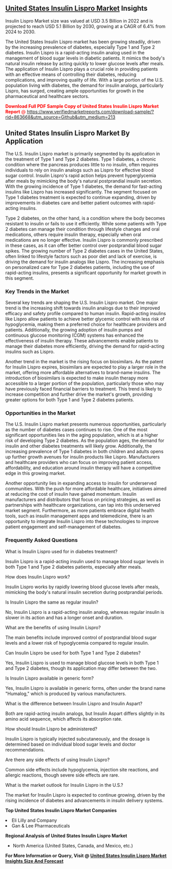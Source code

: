 <h2><a href="https://www.verifiedmarketreports.com/download-sample/?rid=863668&amp;utm_source=Github&amp;utm_medium=213" target="_blank">United States Insulin Lispro Market</a> Insights</h2><p>Insulin Lispro Market size was valued at USD 3.5 Billion in 2022 and is projected to reach USD 5.1 Billion by 2030, growing at a CAGR of 6.4% from 2024 to 2030.</p><p><p>The United States Insulin Lispro market has been growing steadily, driven by the increasing prevalence of diabetes, especially Type 1 and Type 2 diabetes. Insulin Lispro is a rapid-acting insulin analog used in the management of blood sugar levels in diabetic patients. It mimics the body's natural insulin release by acting quickly to lower glucose levels after meals. The application of Insulin Lispro plays a crucial role in providing patients with an effective means of controlling their diabetes, reducing complications, and improving quality of life. With a large portion of the U.S. population living with diabetes, the demand for insulin analogs, particularly Lispro, has surged, creating ample opportunities for growth in the pharmaceutical and healthcare sectors. <p><span class=""><span style="color: #ff0000;"><strong>Download Full PDF Sample Copy of United States Insulin Lispro Market Report</strong> @ </span><a href="https://www.verifiedmarketreports.com/download-sample/?rid=863668&amp;utm_source=Github&amp;utm_medium=213" target="_blank">https://www.verifiedmarketreports.com/download-sample/?rid=863668&amp;utm_source=Github&amp;utm_medium=213</a></span></p></p><h2>United States Insulin Lispro Market By Application</h2><p>The U.S. Insulin Lispro market is primarily segmented by its application in the treatment of Type 1 and Type 2 diabetes. Type 1 diabetes, a chronic condition where the pancreas produces little to no insulin, often requires individuals to rely on insulin analogs such as Lispro for effective blood sugar control. Insulin Lispro's rapid action helps prevent hyperglycemia after meals by mimicking the body's natural postprandial insulin secretion. With the growing incidence of Type 1 diabetes, the demand for fast-acting insulins like Lispro has increased significantly. The segment focused on Type 1 diabetes treatment is expected to continue expanding, driven by improvements in diabetes care and better patient outcomes with rapid-acting insulins.</p><p>Type 2 diabetes, on the other hand, is a condition where the body becomes resistant to insulin or fails to use it efficiently. While some patients with Type 2 diabetes can manage their condition through lifestyle changes and oral medications, others require insulin therapy, especially when oral medications are no longer effective. Insulin Lispro is commonly prescribed in these cases, as it can offer better control over postprandial blood sugar spikes. The growing number of Type 2 diabetes cases in the United States, often linked to lifestyle factors such as poor diet and lack of exercise, is driving the demand for insulin analogs like Lispro. The increasing emphasis on personalized care for Type 2 diabetes patients, including the use of rapid-acting insulins, presents a significant opportunity for market growth in this segment.</p><h3>Key Trends in the Market</h3><p>Several key trends are shaping the U.S. Insulin Lispro market. One major trend is the increasing shift towards insulin analogs due to their improved efficacy and safety profile compared to human insulin. Rapid-acting insulins like Lispro allow patients to achieve better glycemic control with less risk of hypoglycemia, making them a preferred choice for healthcare providers and patients. Additionally, the growing adoption of insulin pumps and continuous glucose monitoring (CGM) systems has enhanced the effectiveness of insulin therapy. These advancements enable patients to manage their diabetes more efficiently, driving the demand for rapid-acting insulins such as Lispro.</p><p>Another trend in the market is the rising focus on biosimilars. As the patent for Insulin Lispro expires, biosimilars are expected to play a larger role in the market, offering more affordable alternatives to brand-name insulins. The introduction of biosimilars is expected to make insulin therapy more accessible to a larger portion of the population, particularly those who may have previously faced financial barriers to treatment. This trend is likely to increase competition and further drive the market's growth, providing greater options for both Type 1 and Type 2 diabetes patients.</p><h3>Opportunities in the Market</h3><p>The U.S. Insulin Lispro market presents numerous opportunities, particularly as the number of diabetes cases continues to rise. One of the most significant opportunities lies in the aging population, which is at a higher risk of developing Type 2 diabetes. As the population ages, the demand for insulin and other diabetes treatments will likely grow. Additionally, the increasing prevalence of Type 1 diabetes in both children and adults opens up further growth avenues for insulin products like Lispro. Manufacturers and healthcare providers who can focus on improving patient access, affordability, and education around insulin therapy will have a competitive edge in this growing market.</p><p>Another opportunity lies in expanding access to insulin for underserved communities. With the push for more affordable healthcare, initiatives aimed at reducing the cost of insulin have gained momentum. Insulin manufacturers and distributors that focus on pricing strategies, as well as partnerships with healthcare organizations, can tap into this underserved market segment. Furthermore, as more patients embrace digital health tools, such as insulin management apps and telemedicine, there is an opportunity to integrate Insulin Lispro into these technologies to improve patient engagement and self-management of diabetes.</p><h3>Frequently Asked Questions</h3><p>What is Insulin Lispro used for in diabetes treatment?</p><p>Insulin Lispro is a rapid-acting insulin used to manage blood sugar levels in both Type 1 and Type 2 diabetes patients, especially after meals.</p><p>How does Insulin Lispro work?</p><p>Insulin Lispro works by rapidly lowering blood glucose levels after meals, mimicking the body's natural insulin secretion during postprandial periods.</p><p>Is Insulin Lispro the same as regular insulin?</p><p>No, Insulin Lispro is a rapid-acting insulin analog, whereas regular insulin is slower in its action and has a longer onset and duration.</p><p>What are the benefits of using Insulin Lispro?</p><p>The main benefits include improved control of postprandial blood sugar levels and a lower risk of hypoglycemia compared to regular insulin.</p><p>Can Insulin Lispro be used for both Type 1 and Type 2 diabetes?</p><p>Yes, Insulin Lispro is used to manage blood glucose levels in both Type 1 and Type 2 diabetes, though its application may differ between the two.</p><p>Is Insulin Lispro available in generic form?</p><p>Yes, Insulin Lispro is available in generic forms, often under the brand name "Humalog," which is produced by various manufacturers.</p><p>What is the difference between Insulin Lispro and Insulin Aspart?</p><p>Both are rapid-acting insulin analogs, but Insulin Aspart differs slightly in its amino acid sequence, which affects its absorption rate.</p><p>How should Insulin Lispro be administered?</p><p>Insulin Lispro is typically injected subcutaneously, and the dosage is determined based on individual blood sugar levels and doctor recommendations.</p><p>Are there any side effects of using Insulin Lispro?</p><p>Common side effects include hypoglycemia, injection site reactions, and allergic reactions, though severe side effects are rare.</p><p>What is the market outlook for Insulin Lispro in the U.S.?</p><p>The market for Insulin Lispro is expected to continue growing, driven by the rising incidence of diabetes and advancements in insulin delivery systems.</p></p><p><strong>Top United States Insulin Lispro Market Companies</strong></p><div data-test-id=""><p><li>Eli Lilly and Company</li><li> Gan & Lee Pharmaceuticals</li></p><div><strong>Regional Analysis of&nbsp;United States Insulin Lispro Market</strong></div><ul><li dir="ltr"><p dir="ltr">North America&nbsp;(United States, Canada, and Mexico, etc.)</p></li></ul><p><strong>For More Information or Query, Visit @&nbsp;</strong><strong><a href="https://www.verifiedmarketreports.com/product/insulin-lispro-market/?utm_source=Github&amp;utm_medium=213" target="_blank">United States Insulin Lispro Market Insights Size And Forecast</a></strong></p></div>
